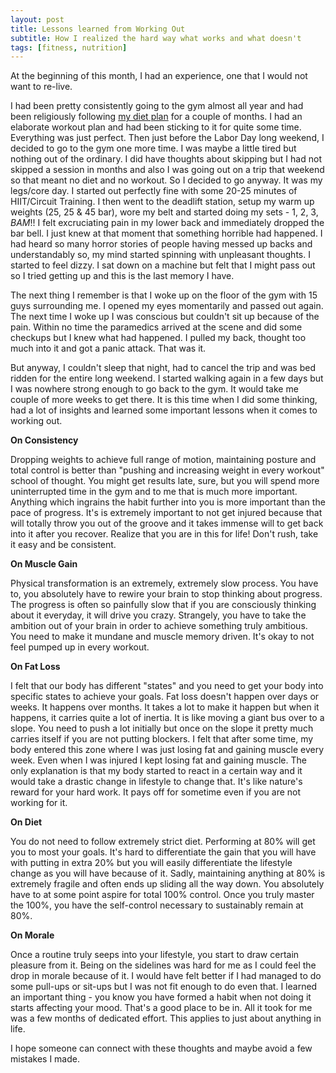 ```yaml
---
layout: post
title: Lessons learned from Working Out
subtitle: How I realized the hard way what works and what doesn't
tags: [fitness, nutrition]
---
```

At the beginning of this month, I had an experience, one that I would not want to re-live.

I had been pretty consistently going to the gym almost all year and had been religiously following [my diet plan](https://medium.com/better-humans/everything-you-need-to-know-about-the-slow-carb-diet-a67062761d92) for a couple of months. I had an elaborate workout plan and had been sticking to it for quite some time. Everything was just perfect. Then just before the Labor Day long weekend, I decided to go to the gym one more time. I was maybe a little tired but nothing out of the ordinary. I did have thoughts about skipping but I had not skipped a session in months and also I was going out on a trip that weekend so that meant no diet and no workout. So I decided to go anyway. It was my legs/core day. I started out perfectly fine with some 20-25 minutes of HIIT/Circuit Training. I then went to the deadlift station, setup my warm up weights (25, 25 & 45 bar), wore my belt and started doing my sets - 1, 2, 3, *BAM*!! I felt excruciating pain in my lower back and immediately dropped the bar bell. I just knew at that moment that something horrible had happened. I had heard so many horror stories of people having messed up backs and understandably so, my mind started spinning with unpleasant thoughts. I started to feel dizzy. I sat down on a machine but felt that I might pass out so I tried getting up and this is the last memory I have.

The next thing I remember is that I woke up on the floor of the gym with 15 guys surrounding me. I opened my eyes momentarily and passed out again. The next time I woke up I was conscious but couldn't sit up because of the pain. Within no time the paramedics arrived at the scene and did some checkups but I knew what had happened. I pulled my back, thought too much into it and got a panic attack. That was it.

But anyway, I couldn't sleep that night, had to cancel the trip and was bed ridden for the entire long weekend. I started walking again in a few days but I was nowhere strong enough to go back to the gym. It would take me couple of more weeks to get there. It is this time when I did some thinking, had a lot of insights and learned some important lessons when it comes to working out.

**On Consistency**

Dropping weights to achieve full range of motion, maintaining posture and total control is better than "pushing and increasing weight in every workout" school of thought. You might get results late, sure, but you will spend more uninterrupted time in the gym and to me that is much more important. Anything which ingrains the habit further into you is more important than the pace of progress. It's is extremely important to not get injured because that will totally throw you out of the groove and it takes immense will to get back into it after you recover. Realize that you are in this for life! Don't rush, take it easy and be consistent.

**On Muscle Gain**

Physical transformation is an extremely, extremely slow process. You have to, you absolutely have to rewire your brain to stop thinking about progress. The progress is often so painfully slow that if you are consciously thinking about it everyday, it will drive you crazy. Strangely, you have to take the ambition out of your brain in order to achieve something truly ambitious. You need to make it mundane and muscle memory driven. It's okay to not feel pumped up in every workout.

**On Fat Loss**

I felt that our body has different "states" and you need to get your body into specific states to achieve your goals. Fat loss doesn't happen over days or weeks. It happens over months. It takes a lot to make it happen but when it happens, it carries quite a lot of inertia. It is like moving a giant bus over to a slope. You need to push a lot initially but once on the slope it pretty much carries itself if you are not putting blockers. I felt that after some time, my body entered this zone where I was just losing fat and gaining muscle every week. Even when I was injured I kept losing fat and gaining muscle. The only explanation is that my body started to react in a certain way and it would take a drastic change in lifestyle to change that. It's like nature's reward for your hard work. It pays off for sometime even if you are not working for it.

**On Diet**

You do not need to follow extremely strict diet.  Performing at 80% will get you to most your goals. It's hard to differentiate the gain that you will have with putting in extra 20% but you will easily differentiate the lifestyle change as you will have because of it. Sadly, maintaining anything at 80% is extremely fragile and often ends up sliding all the way down. You absolutely have to at some point aspire for total 100% control. Once you truly master the 100%, you have the self-control necessary to sustainably remain at 80%.

**On Morale**

Once a routine truly seeps into your lifestyle, you start to draw certain pleasure from it. Being on the sidelines was hard for me as I could feel the drop in morale because of it. I would have felt better if I had managed to do some pull-ups or sit-ups but I was not fit enough to do even that. I learned an important thing - you know you have formed a habit when not doing it starts affecting your mood. That's a good place to be in. All it took for me was a few months of dedicated effort. This applies to just about anything in life.

I hope someone can connect with these thoughts and maybe avoid a few mistakes I made. 

<!-- I'm sharing a picture of my journey so far - from fat, to fit, to figure!

<img style="float: center;" src="../img/transformation.jpg">i -->
